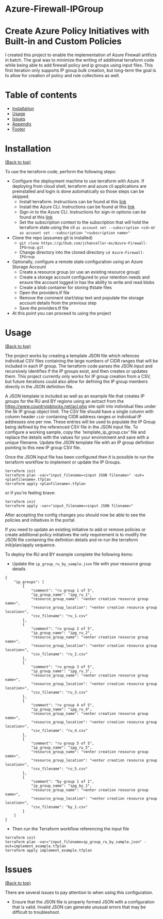 # Azure-Firewall-IPGroup
# Create Azure Policy Initiatives with Built-in and Custom Policies

<!-- Project description -->
I created this project to enable the implementation of Azure Firewall artificts in batch.  The goal was to minimize the writing of additional terraform code while being able to add firewall policy and ip groups using input files. This first iteration only supports IP group bulk creation, but long-term the goal is to allow for creation of policy and rule collections as well.

# Table of contents

- [Installation](#installation)
- [Usage](#usage)
- [Issues](#Issues)
- [Appendix](#Appendix)
- [Footer](#footer)

# Installation
[(Back to top)](#table-of-contents)

To use the terraform code, perform the following steps:
- Configure the deployment machine to use terraform with Azure. If deploying from cloud shell, terraform and azure cli applications are preinstalled and login is done automatically so those steps can be skipped.
    - Install terraform.  Instructions can be found at this [link](https://learn.hashicorp.com/tutorials/terraform/install-cli)
    - Install the Azure CLI.  Instructions can be found at this [link](https://docs.microsoft.com/en-us/cli/azure/install-azure-cli)
    - Sign-in to the Azure CLI. Instructions for sign-in options can be found at this [link](https://docs.microsoft.com/en-us/cli/azure/authenticate-azure-cli)
    - Set the subscription context to the subscription that will hold the terraform state using the cli `az account set --subscription <id>` or `az account set --subscription "<subscription name>"`
- Clone the repo (assumes git is installed)
    - `git clone https://github.com/jchancellor-ms/Azure-Firewall-IPGroup.git`
    - Change directory into the cloned directory `cd Azure-Firewall-IPGroup`
- Optionally, configure a remote state configuration using an Azure Storage Account
    - Create a resource group (or use an existing resource group) 
    - Create a storage account configured to your retention needs and ensure the account logged in has the ability to write and read blobs
    - Create a blob container for storing tfstate files
    - Open the providers.tf file
    - Remove the comment start/stop text and populate the storage account details from the previous step 
    - Save the providers.tf file
- At this point you can proceed to using the project

# Usage
[(Back to top)](#table-of-contents)

The project works by creating a template JSON file which refences individual CSV files containing the large numbers of CIDR ranges that will be included in each IP group.  The terraform code parses the JSON input and recursively identifies if the IP groups exist, and then creates or updates them. This project currently only works for IP group creation from a CSV, but future iterations could also allow for defining the IP group members directly in the JSON definition file.

A JSON template is included as well as an example file that creates IP groups for the RU and BY regions using an extract from the https://www.countryipblocks.net/acl.php site split into individual files under the 5k IP group object limit. The CSV file should have a single column with column header `cidr` containing CIDR address ranges or individual IP addresses one per row.  These entries will be used to populate the IP Group being defined by the referenced CSV file in the JSON input file. To configure a working sample, copy the `template_ip_group.csv' file and replace the details with the values for your environment and save with a unique filename. Update the JSON template file with an IP group definition pointing to this new IP group CSV file.

Once the JSON input file has been configured then it is possible to run the terraform workflow to implement or update the IP Groups.

```
terraform init
terraform plan -var="input_filename=<input JSON filename>" -out=<planfilename>.tfplan
terraform apply <planfilename>.tfplan
```

or if you're feeling brave:
```
terraform init
terraform apply -var="input_filename=<input JSON filename>" 
```

After accepting the config changes you should now be able to see the policies and initiatives in the portal.

If you need to update an existing initiative to add or remove policies or create additional policy initiatives the only requirement is to modify the JSON file containing the definition details and re-run the terraform init/plan/apply sequence.

To deploy the RU and BY example complete the following items:
- Update the `ip_group_ru_by_sample.json` file with your resource group details
```
{  
    "ip_groups": [
        {
            "comment": "ru group 1 of 5",
            "ip_group_name": "ipg_ru_1",
            "resource_group_name": "<enter creation resource group name>",
            "resource_group_location": "<enter creation resource group location>",            
            "csv_filename": "ru_1.csv"
        },
        {
            "comment": "ru group 2 of 5",
            "ip_group_name": "ipg_ru_2",
            "resource_group_name": "<enter creation resource group name>",
            "resource_group_location": "<enter creation resource group location>",           
            "csv_filename": "ru_2.csv"
        },
        {
            "comment": "ru group 3 of 5",
            "ip_group_name": "ipg_ru_3",
            "resource_group_name": "<enter creation resource group name>",
            "resource_group_location": "<enter creation resource group location>",            
            "csv_filename": "ru_3.csv"
        },
        {
            "comment": "ru group 4 of 5",
            "ip_group_name": "ipg_ru_4",
            "resource_group_name": "<enter creation resource group name>",
            "resource_group_location": "<enter creation resource group location>",             
            "csv_filename": "ru_4.csv"
        },
        {
            "comment": "ru group 5 of 5",
            "ip_group_name": "ipg_ru_5",
            "resource_group_name": "<enter creation resource group name>",
            "resource_group_location": "<enter creation resource group location>",          
            "csv_filename": "ru_5.csv"
        },
        {
            "comment": "by group 1 of 1",
            "ip_group_name": "ipg_by_1",
            "resource_group_name": "<enter creation resource group name>",
            "resource_group_location": "<enter creation resource group location>",             
            "csv_filename": "by_1.csv"
        }
    ]
}
```
- Then run the Terraform workflow referencing the input file
```
terraform init
terraform plan -var="input_filename=ip_group_ru_by_sample.json" -out=implement_example.tfplan
terraform apply implement_example.tfplan
```


# Issues
[(Back to top)](#table-of-contents)

There are several issues to pay attention to when using this configuration.
- Ensure that the JSON file is properly formed JSON with a configuration that is valid. Invalid JSON can generate unusual errors that may be difficult to troubleshoot.


<!-- Add the footer here 
# Footer
[(Back to top)](#table-of-contents)

Leave a star in GitHub, give a clap in Medium and share this guide if you found this helpful.


 ![Footer](https://github.com/navendu-pottekkat/awesome-readme/blob/master/fooooooter.png) -->
